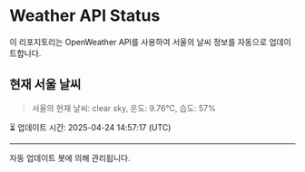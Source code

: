 
# Weather API Status

이 리포지토리는 OpenWeather API를 사용하여 서울의 날씨 정보를 자동으로 업데이트합니다.

## 현재 서울 날씨
> 서울의 현재 날씨: clear sky, 온도: 9.76°C, 습도: 57%

⏳ 업데이트 시간: 2025-04-24 14:57:17 (UTC)

---
자동 업데이트 봇에 의해 관리됩니다.
